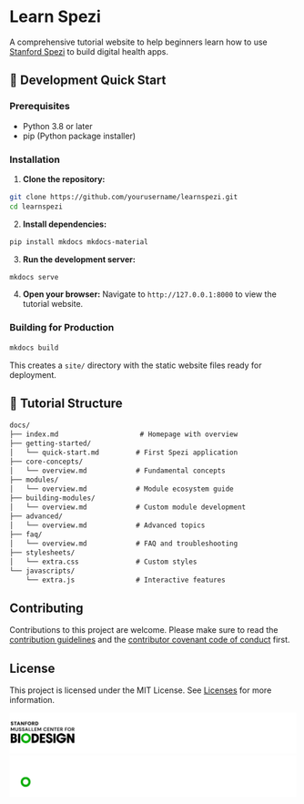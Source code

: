 # Learn Spezi

A comprehensive tutorial website to help beginners learn how to use [Stanford Spezi](https://spezi.stanford.edu) to build digital health apps.

## 🚀 Development Quick Start

### Prerequisites
- Python 3.8 or later
- pip (Python package installer)

### Installation

1. **Clone the repository:**
```bash
git clone https://github.com/yourusername/learnspezi.git
cd learnspezi
```

2. **Install dependencies:**
```bash
pip install mkdocs mkdocs-material
```

3. **Run the development server:**
```bash
mkdocs serve
```

4. **Open your browser:**
Navigate to `http://127.0.0.1:8000` to view the tutorial website.

### Building for Production

```bash
mkdocs build
```

This creates a `site/` directory with the static website files ready for deployment.

## 📖 Tutorial Structure

```
docs/
├── index.md                    # Homepage with overview
├── getting-started/
│   └── quick-start.md         # First Spezi application
├── core-concepts/
│   └── overview.md            # Fundamental concepts
├── modules/
│   └── overview.md            # Module ecosystem guide
├── building-modules/
│   └── overview.md            # Custom module development
├── advanced/
│   └── overview.md            # Advanced topics
├── faq/
│   └── overview.md            # FAQ and troubleshooting
├── stylesheets/
│   └── extra.css              # Custom styles
└── javascripts/
    └── extra.js               # Interactive features
```

## Contributing

Contributions to this project are welcome. Please make sure to read the [contribution guidelines](https://github.com/StanfordSpezi/.github/blob/main/CONTRIBUTING.md) and the [contributor covenant code of conduct](https://github.com/StanfordSpezi/.github/blob/main/CODE_OF_CONDUCT.md) first.


## License

This project is licensed under the MIT License. See [Licenses](https://github.com/StanfordSpezi/learnspezi/tree/main/LICENSES) for more information.

![Spezi Footer](https://raw.githubusercontent.com/StanfordSpezi/.github/main/assets/FooterLight.png#gh-light-mode-only)
![Spezi Footer](https://raw.githubusercontent.com/StanfordSpezi/.github/main/assets/FooterDark.png#gh-dark-mode-only)